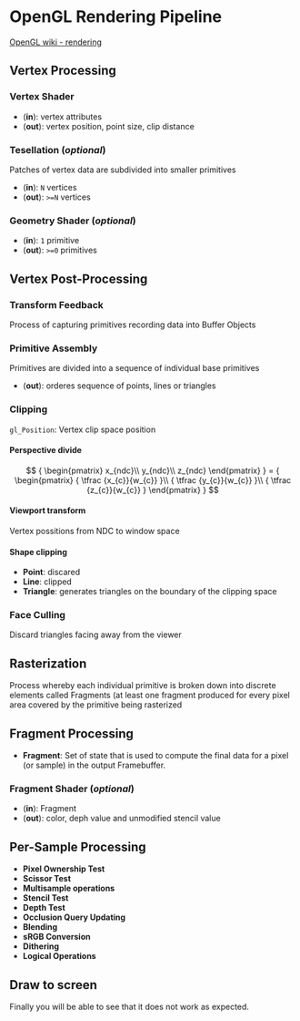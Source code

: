 # OpenGL Rendering Pipeline

[OpenGL wiki - rendering](https://www.khronos.org/opengl/wiki/Rendering_Pipeline_Overview)

## Vertex Processing

### Vertex Shader
- (**in**): vertex attributes
- (**out**): vertex position, point size, clip distance

### Tesellation (*optional*)
Patches of vertex data are subdivided into smaller primitives
- (**in**): `N` vertices
- (**out**): `>=N` vertices

### Geometry Shader (*optional*)
- (**in**): `1` primitive
- (**out**): `>=0` primitives

## Vertex Post-Processing

### Transform Feedback
Process of capturing primitives recording data into Buffer Objects

### Primitive Assembly
Primitives are divided into a sequence of individual base primitives
- (**out**): orderes sequence of points, lines or triangles

### Clipping
`gl_Position`: Vertex clip space position

#### Perspective divide
$$ { \begin{pmatrix} x_{ndc}\\ y_{ndc}\\ z_{ndc} \end{pmatrix} } = {
    \begin{pmatrix} { \tfrac {x_{c}}{w_{c}} }\\ { \tfrac {y_{c}}{w_{c}} }\\ {
        \tfrac {z_{c}}{w_{c}} } \end{pmatrix} } $$

#### Viewport transform
Vertex possitions from NDC to window space

#### Shape clipping
- **Point**: discared
- **Line**: clipped
- **Triangle**: generates triangles on the boundary of the clipping space

### Face Culling
Discard triangles facing away from the viewer

## Rasterization
Process whereby each individual primitive is broken down into discrete
elements called Fragments (at least one fragment produced for every pixel area
covered by the primitive being rasterized

## Fragment Processing
- **Fragment**: Set of state that is used to compute the final data for a
  pixel (or sample) in the output Framebuffer.

### Fragment Shader (*optional*)
- (**in**): Fragment
- (**out**): color, deph value and unmodified stencil value

## Per-Sample Processing
- **Pixel Ownership Test**
- **Scissor Test**
- **Multisample operations**
- **Stencil Test**
- **Depth Test**
- **Occlusion Query Updating**
- **Blending**
- **sRGB Conversion**
- **Dithering**
- **Logical Operations**

## Draw to screen
Finally you will be able to see that it does not work as expected.
